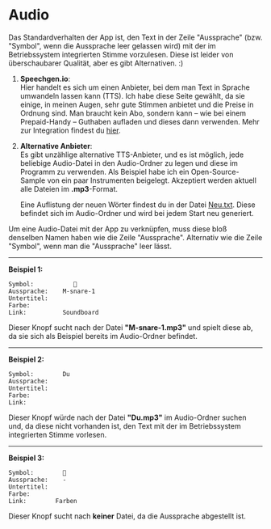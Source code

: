 # Audio

Das Standardverhalten der App ist, den Text in der Zeile "Aussprache" (bzw. "Symbol", wenn die Aussprache leer gelassen wird) mit der im Betriebssystem integrierten Stimme vorzulesen. Diese ist leider von überschaubarer Qualität, aber es gibt Alternativen. :)

1. **Speechgen.io**:  
   Hier handelt es sich um einen Anbieter, bei dem man Text in Sprache umwandeln lassen kann (TTS). Ich habe diese Seite gewählt, da sie einige, in meinen Augen, sehr gute Stimmen anbietet und die Preise in Ordnung sind. Man braucht kein Abo, sondern kann – wie bei einem Prepaid-Handy – Guthaben aufladen und dieses dann verwenden. Mehr zur Integration findest du [hier](https://github.com/c-smo/TalkTree-Edit/blob/main/TalkTree_Edit/Anleitungen/Einstellungen/Speechgen.md).

2. **Alternative Anbieter**:  
   Es gibt unzählige alternative TTS-Anbieter, und es ist möglich, jede beliebige Audio-Datei in den Audio-Ordner zu legen und diese im Programm zu verwenden. Als Beispiel habe ich ein Open-Source-Sample von ein paar Instrumenten beigelegt. Akzeptiert werden aktuell alle Dateien im **.mp3**-Format.

   Eine Auflistung der neuen Wörter findest du in der Datei [Neu.txt](https://github.com/c-smo/TalkTree-Edit/blob/main/TalkTree_Edit/Anleitungen/Audio/Neu.md). Diese befindet sich im Audio-Ordner und wird bei jedem Start neu generiert.

Um eine Audio-Datei mit der App zu verknüpfen, muss diese bloß denselben Namen haben wie die Zeile "Aussprache". Alternativ wie die Zeile "Symbol", wenn man die "Aussprache" leer lässt.

---

**Beispiel 1:**

```
Symbol:           🥁
Aussprache:    M-snare-1
Untertitel:
Farbe:
Link:          Soundboard
```

Dieser Knopf sucht nach der Datei **"M-snare-1.mp3"** und spielt diese ab, da sie sich als Beispiel bereits im Audio-Ordner befindet.

---

**Beispiel 2:**

```
Symbol:        Du
Aussprache:
Untertitel:
Farbe:
Link:
```

Dieser Knopf würde nach der Datei **"Du.mp3"** im Audio-Ordner suchen und, da diese nicht vorhanden ist, den Text mit der im Betriebssystem integrierten Stimme vorlesen.

---

**Beispiel 3:**

```
Symbol:        🌈
Aussprache:    -
Untertitel:
Farbe:
Link:        Farben
```

Dieser Knopf sucht nach **keiner** Datei, da die Aussprache abgestellt ist.
